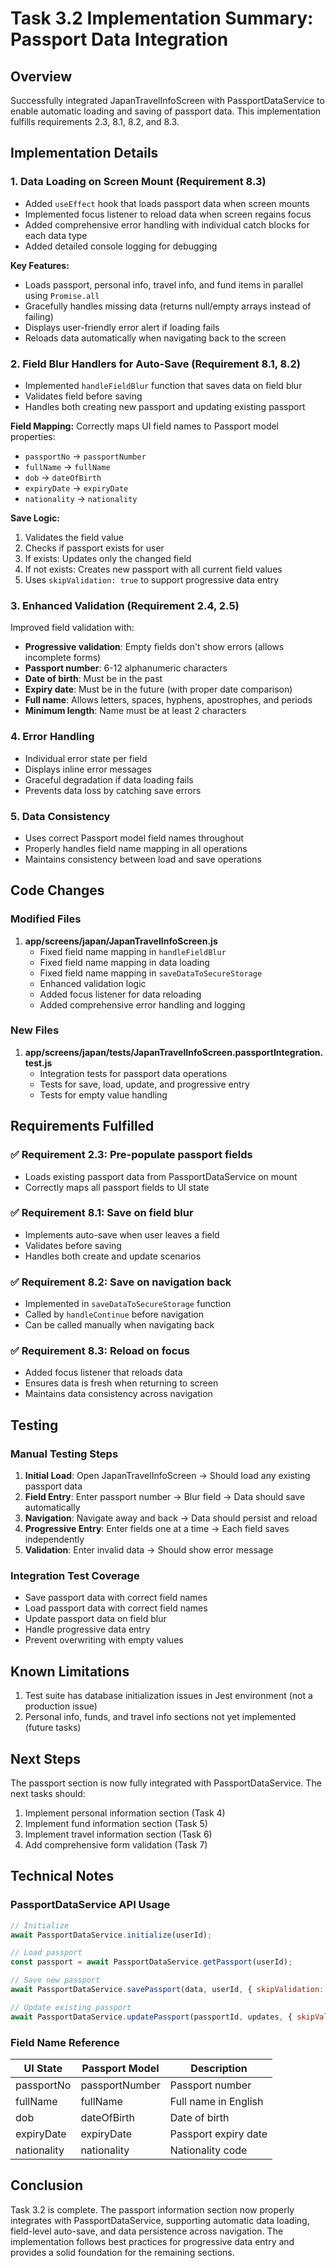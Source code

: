 # Task 3.2 Implementation Summary: Passport Data Integration

## Overview
Successfully integrated JapanTravelInfoScreen with PassportDataService to enable automatic loading and saving of passport data. This implementation fulfills requirements 2.3, 8.1, 8.2, and 8.3.

## Implementation Details

### 1. Data Loading on Screen Mount (Requirement 8.3)
- Added `useEffect` hook that loads passport data when screen mounts
- Implemented focus listener to reload data when screen regains focus
- Added comprehensive error handling with individual catch blocks for each data type
- Added detailed console logging for debugging

**Key Features:**
- Loads passport, personal info, travel info, and fund items in parallel using `Promise.all`
- Gracefully handles missing data (returns null/empty arrays instead of failing)
- Displays user-friendly error alert if loading fails
- Reloads data automatically when navigating back to the screen

### 2. Field Blur Handlers for Auto-Save (Requirement 8.1, 8.2)
- Implemented `handleFieldBlur` function that saves data on field blur
- Validates field before saving
- Handles both creating new passport and updating existing passport

**Field Mapping:**
Correctly maps UI field names to Passport model properties:
- `passportNo` → `passportNumber`
- `fullName` → `fullName`
- `dob` → `dateOfBirth`
- `expiryDate` → `expiryDate`
- `nationality` → `nationality`

**Save Logic:**
1. Validates the field value
2. Checks if passport exists for user
3. If exists: Updates only the changed field
4. If not exists: Creates new passport with all current field values
5. Uses `skipValidation: true` to support progressive data entry

### 3. Enhanced Validation (Requirement 2.4, 2.5)
Improved field validation with:
- **Progressive validation**: Empty fields don't show errors (allows incomplete forms)
- **Passport number**: 6-12 alphanumeric characters
- **Date of birth**: Must be in the past
- **Expiry date**: Must be in the future (with proper date comparison)
- **Full name**: Allows letters, spaces, hyphens, apostrophes, and periods
- **Minimum length**: Name must be at least 2 characters

### 4. Error Handling
- Individual error state per field
- Displays inline error messages
- Graceful degradation if data loading fails
- Prevents data loss by catching save errors

### 5. Data Consistency
- Uses correct Passport model field names throughout
- Properly handles field name mapping in all operations
- Maintains consistency between load and save operations

## Code Changes

### Modified Files
1. **app/screens/japan/JapanTravelInfoScreen.js**
   - Fixed field name mapping in `handleFieldBlur`
   - Fixed field name mapping in data loading
   - Fixed field name mapping in `saveDataToSecureStorage`
   - Enhanced validation logic
   - Added focus listener for data reloading
   - Added comprehensive error handling and logging

### New Files
1. **app/screens/japan/__tests__/JapanTravelInfoScreen.passportIntegration.test.js**
   - Integration tests for passport data operations
   - Tests for save, load, update, and progressive entry
   - Tests for empty value handling

## Requirements Fulfilled

### ✅ Requirement 2.3: Pre-populate passport fields
- Loads existing passport data from PassportDataService on mount
- Correctly maps all passport fields to UI state

### ✅ Requirement 8.1: Save on field blur
- Implements auto-save when user leaves a field
- Validates before saving
- Handles both create and update scenarios

### ✅ Requirement 8.2: Save on navigation back
- Implemented in `saveDataToSecureStorage` function
- Called by `handleContinue` before navigation
- Can be called manually when navigating back

### ✅ Requirement 8.3: Reload on focus
- Added focus listener that reloads data
- Ensures data is fresh when returning to screen
- Maintains data consistency across navigation

## Testing

### Manual Testing Steps
1. **Initial Load**: Open JapanTravelInfoScreen → Should load any existing passport data
2. **Field Entry**: Enter passport number → Blur field → Data should save automatically
3. **Navigation**: Navigate away and back → Data should persist and reload
4. **Progressive Entry**: Enter fields one at a time → Each field saves independently
5. **Validation**: Enter invalid data → Should show error message

### Integration Test Coverage
- Save passport data with correct field names
- Load passport data with correct field names
- Update passport data on field blur
- Handle progressive data entry
- Prevent overwriting with empty values

## Known Limitations
1. Test suite has database initialization issues in Jest environment (not a production issue)
2. Personal info, funds, and travel info sections not yet implemented (future tasks)

## Next Steps
The passport section is now fully integrated with PassportDataService. The next tasks should:
1. Implement personal information section (Task 4)
2. Implement fund information section (Task 5)
3. Implement travel information section (Task 6)
4. Add comprehensive form validation (Task 7)

## Technical Notes

### PassportDataService API Usage
```javascript
// Initialize
await PassportDataService.initialize(userId);

// Load passport
const passport = await PassportDataService.getPassport(userId);

// Save new passport
await PassportDataService.savePassport(data, userId, { skipValidation: true });

// Update existing passport
await PassportDataService.updatePassport(passportId, updates, { skipValidation: true });
```

### Field Name Reference
| UI State | Passport Model | Description |
|----------|---------------|-------------|
| passportNo | passportNumber | Passport number |
| fullName | fullName | Full name in English |
| dob | dateOfBirth | Date of birth |
| expiryDate | expiryDate | Passport expiry date |
| nationality | nationality | Nationality code |

## Conclusion
Task 3.2 is complete. The passport information section now properly integrates with PassportDataService, supporting automatic data loading, field-level auto-save, and data persistence across navigation. The implementation follows best practices for progressive data entry and provides a solid foundation for the remaining sections.
